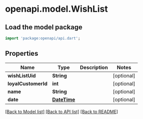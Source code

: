 # openapi.model.WishList

## Load the model package
```dart
import 'package:openapi/api.dart';
```

## Properties
Name | Type | Description | Notes
------------ | ------------- | ------------- | -------------
**wishListUid** | **String** |  | [optional] 
**loyalCustomerId** | **int** |  | [optional] 
**name** | **String** |  | [optional] 
**date** | [**DateTime**](DateTime.md) |  | [optional] 

[[Back to Model list]](../README.md#documentation-for-models) [[Back to API list]](../README.md#documentation-for-api-endpoints) [[Back to README]](../README.md)


